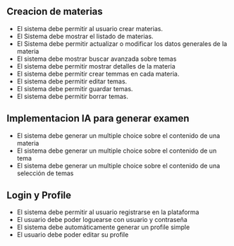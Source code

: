 ## Creacion de materias 
- El sistema debe permitir al usuario crear materias.
- El Sistema debe mostrar el listado de materias.
- El Sistema debe permitir actualizar o modificar los datos generales de la materia
- El sistema debe mostrar buscar avanzada sobre temas 
- El sistema debe permitir mostrar detalles de la materia
- El sistema debe permitir crear temmas en cada materia.
- El sistema debe permitir editar temas.
- El sistema debe permitir guardar temas.
- El sistema debe permitir borrar temas.

## Implementacion IA para generar examen
- El sistema debe generar un multiple choice sobre el contenido de una materia
- El sistema debe generar un multiple choice sobre el contenido de un tema
- El sistema debe generar un multiple choice sobre el contenido de una selección de temas 

## Login y Profile
- El sistema debe permitir al usuario registrarse en la plataforma
- El usuario debe poder loguearse con usuario y contraseña
- El sistema debe automáticamente generar un profile simple
- El usuario debe poder editar su profile